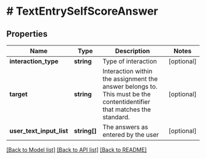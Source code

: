 # # TextEntrySelfScoreAnswer

## Properties

Name | Type | Description | Notes
------------ | ------------- | ------------- | -------------
**interaction_type** | **string** | Type of interaction | [optional] 
**target** | **string** | Interaction within the assignment the answer belongs to. This must be the contentidentifier that matches the standard. | [optional] 
**user_text_input_list** | **string[]** | The answers as entered by the user | [optional] 

[[Back to Model list]](../../README.md#documentation-for-models) [[Back to API list]](../../README.md#documentation-for-api-endpoints) [[Back to README]](../../README.md)


